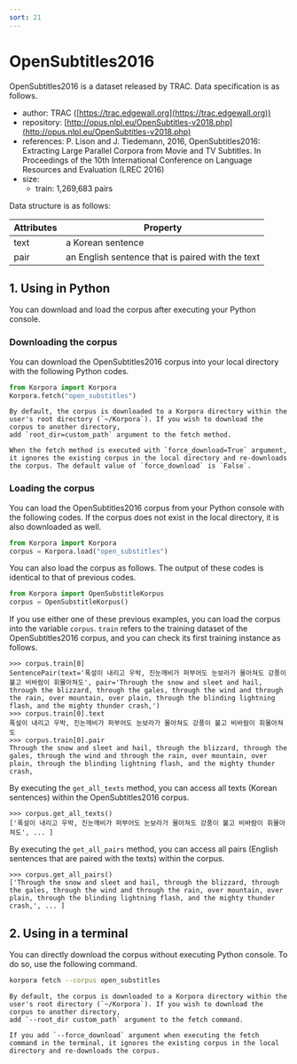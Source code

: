 ```yaml
---
sort: 21
---
```


# OpenSubtitles2016

OpenSubtitles2016 is a dataset released by TRAC.
Data specification is as follows.

- author: TRAC ([https://trac.edgewall.org](https://trac.edgewall.org))
- repository: [http://opus.nlpl.eu/OpenSubtitles-v2018.php](http://opus.nlpl.eu/OpenSubtitles-v2018.php)
- references: P. Lison and J. Tiedemann, 2016, OpenSubtitles2016: Extracting Large Parallel Corpora from Movie and TV Subtitles. In Proceedings of the 10th International Conference on Language Resources and Evaluation (LREC 2016)
- size:
  - train: 1,269,683 pairs

Data structure is as follows:

|Attributes|Property|
|---|---|
|text|a Korean sentence|
|pair|an English sentence that is paired with the text|


## 1. Using in Python

You can download and load the corpus after executing your Python console.

### Downloading the corpus

You can download the OpenSubtitles2016 corpus into your local directory with the following Python codes.

```python
from Korpora import Korpora
Korpora.fetch("open_substitles")
```

```note
By default, the corpus is downloaded to a Korpora directory within the user's root directory (`~/Korpora`). If you wish to download the corpus to another directory,
add `root_dir=custom_path` argument to the fetch method.
```

```tip
When the fetch method is executed with `force_download=True` argument, it ignores the existing corpus in the local directory and re-downloads the corpus. The default value of `force_download` is `False`.
```


### Loading the corpus

You can load the OpenSubtitles2016 corpus from your Python console with the following codes.
If the corpus does not exist in the local directory, it is also downloaded as well.

```python
from Korpora import Korpora
corpus = Korpora.load("open_substitles")
```

You can also load the corpus as follows.
The output of these codes is identical to that of previous codes.

```python
from Korpora import OpenSubstitleKorpus
corpus = OpenSubstitleKorpus()
```

If you use either one of these previous examples, you can load the corpus into the variable `corpus`.
`train` refers to the training dataset of the OpenSubtitles2016 corpus, and you can check its first training instance as follows.

```
>>> corpus.train[0]
SentencePair(text='폭설이 내리고 우박, 진눈깨비가 퍼부어도 눈보라가 몰아쳐도 강풍이 불고 비바람이 휘몰아쳐도', pair='Through the snow and sleet and hail, through the blizzard, through the gales, through the wind and through the rain, over mountain, over plain, through the blinding lightning flash, and the mighty thunder crash,')
>>> corpus.train[0].text
폭설이 내리고 우박, 진눈깨비가 퍼부어도 눈보라가 몰아쳐도 강풍이 불고 비바람이 휘몰아쳐도
>>> corpus.train[0].pair
Through the snow and sleet and hail, through the blizzard, through the gales, through the wind and through the rain, over mountain, over plain, through the blinding lightning flash, and the mighty thunder crash,
```

By executing the `get_all_texts` method, you can access all texts (Korean sentences) within the OpenSubtitles2016 corpus.

```
>>> corpus.get_all_texts()
['폭설이 내리고 우박, 진눈깨비가 퍼부어도 눈보라가 몰아쳐도 강풍이 불고 비바람이 휘몰아쳐도', ... ]
```

By executing the `get_all_pairs` method, you can access all pairs (English sentences that are paired with the texts) within the corpus.

```
>>> corpus.get_all_pairs()
['Through the snow and sleet and hail, through the blizzard, through the gales, through the wind and through the rain, over mountain, over plain, through the blinding lightning flash, and the mighty thunder crash,', ... ]
```



## 2. Using in a terminal

You can directly download the corpus without executing Python console.
To do so, use the following command.

```bash
korpora fetch --corpus open_substitles
```

```note
By default, the corpus is downloaded to a Korpora directory within the user's root directory (`~/Korpora`). If you wish to download the corpus to another directory,
add `--root_dir custom_path` argument to the fetch command.
```

```tip
If you add `--force_download` argument when executing the fetch command in the terminal, it ignores the existing corpus in the local directory and re-downloads the corpus.
```